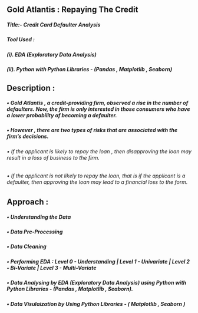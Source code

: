 ## Gold Atlantis : Repaying The Credit
#####  Title:- Credit Card Defaulter Analysis
#####  Tool Used :
##### (i).  EDA (Exploratory Data Analysis) 
##### (ii). Python with Python Libraries - (Pandas , Matplotlib , Seaborn) 

## Description :
##### • Gold Atlantis , a credit-providing firm, observed a rise in the number of defaulters. Now, the firm is only interested in those consumers who have a lower probability of becoming a defaulter.
##### • However , there are two types of risks that are associated with the firm’s decisions.

###### • If the applicant is likely to repay the loan , then disapproving the loan may result in a loss of business to the firm.
###### • If the applicant is not likely to repay the loan, that is if the applicant is a defaulter, then approving the loan may lead to a financial loss to the form.

## Approach :
##### • Understanding the Data
##### • Data Pre-Processing
##### • Data Cleaning
##### • Performing EDA : Level 0 - Understanding | Level 1 - Univariate | Level 2 - Bi-Variate | Level 3 - Multi-Variate
##### • Data Analysing by EDA (Exploratory Data Analysis) using Python with Python Libraries - (Pandas , Matplotlib , Seaborn).
##### • Data Visulaization by Using Python Libraries - ( Matplotlib , Seaborn )
